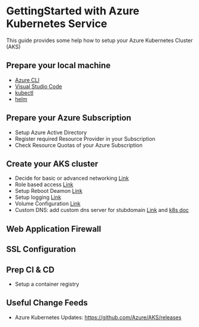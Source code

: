 # GettingStarted with Azure Kubernetes Service
This guide provides some help how to setup your Azure Kubernetes Cluster (AKS)

## Prepare your local machine
* [Azure CLI](https://docs.microsoft.com/cli/azure/install-azure-cli)
* [Visual Studio Code](https://code.visualstudio.com/download)
* [kubectl](https://kubernetes.io/docs/tasks/tools/install-kubectl/)
* [helm](https://github.com/helm/helm/releases)

## Prepare your Azure Subscription
* Setup Azure Active Directory
* Register required Resource Provider in your Subscription
* Check Resource Quotas of your Azure Subscription

## Create your AKS cluster
* Decide for basic or advanced networking [Link](https://docs.microsoft.com/en-us/azure/aks/configure-advanced-networking)
* Role based access [Link](https://docs.microsoft.com/en-us/azure/aks/operator-best-practices-identity)
* Setup Reboot Deamon [Link](https://docs.microsoft.com/en-us/azure/aks/node-updates-kured)
* Setup logging [Link](https://docs.microsoft.com/en-us/azure/azure-monitor/insights/container-insights-overview?toc=%2Fen-us%2Fazure%2Faks%2FTOC.json&bc=%2Fen-us%2Fazure%2Fbread%2Ftoc.json)
* Volume Configuration [Link](https://docs.microsoft.com/en-us/azure/aks/azure-files-dynamic-pv)
* Custom DNS: add custom dns server for stubdomain [Link](https://www.danielstechblog.io/using-custom-dns-server-for-domain-specific-name-resolution-with-azure-kubernetes-service/) and [k8s doc](https://kubernetes.io/docs/tasks/administer-cluster/dns-custom-nameservers/) 

## Web Application Firewall

## SSL Configuration

## Prep CI & CD
* Setup a container registry

## Useful Change Feeds
* Azure Kubernetes Updates: https://github.com/Azure/AKS/releases
